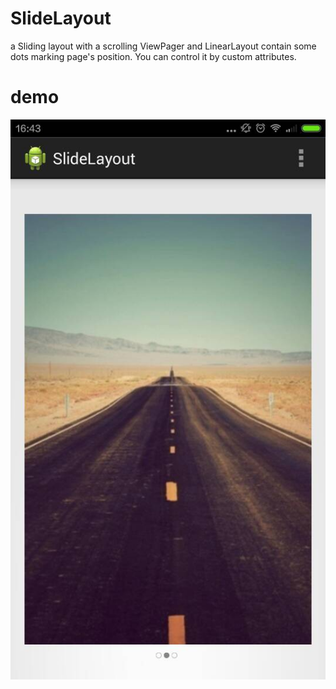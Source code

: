 # SlideLayout
a Sliding layout with a scrolling ViewPager and LinearLayout contain some dots marking page's position. 
You can control it by custom attributes.

# demo
![image](https://github.com/zerohuan/SlideLayout/raw/master/slide_demo.jpg)

